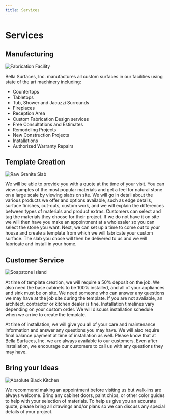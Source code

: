 ```yaml
---
title: Services
---
```


# Services

## Manufacturing

![Fabrication Facility](/services/auto-saw.jpg)

Bella Surfaces, Inc. manufactures all custom surfaces in our facilities using state of the art machinery including:

- Countertops
- Tabletops
- Tub, Shower and Jacuzzi Surrounds
- Fireplaces
- Reception Area
- Custom Fabrication Design services
- Free Consultations and Estimates
- Remodeling Projects
- New Construction Projects
- Installations
- Authorized Warranty Repairs

## Template Creation

![Raw Granite Slab](/services/raw-granite-slab.jpg)

We will be able to provide you with a quote at the time of your visit. You can view samples of the most popular materials and get a feel for natural stone on a large scale by viewing slabs on site. We will go in detail about the various products we offer and options available, such as edge details, surface finishes, cut-outs, custom work, and we will explain the differences between types of materials and product extras. Customers can select and tag the materials they choose for their project. If we do not have it on site we will then have you make an appointment at a wholesaler so you can select the stone you want. Next, we can set up a time to come out to your house and create a template from which we will fabricate your custom surface. The slab you chose will then be delivered to us and we will fabricate and install in your home.

## Customer Service

![Soapstone Island](/services/soapstone-island.jpg)

At time of template creation, we will require a 50% deposit on the job. We also need the base cabinets to be 100% installed, and all of your appliances and sink must be on site. We need someone who can answer any questions we may have at the job site during the template. If you are not avaliable, an architect, contractor or kitchen dealer is fine. Installation timelines vary depending on your custom order. We will discuss installation schedule when we arrive to create the template.

At time of installation, we will give you all of your care and maintenance information and answer any questions you may have. We will also require final balance payment at time of installation as well. Please know that at Bella Surfaces, Inc. we are always available to our customers. Even after installation, we encourage our customers to call us with any questions they may have.

## Bring your Ideas

![Absolute Black Kitchen](/portfolio/absolute-black-kitchen/1.jpg)

We recommend making an appointment before visiting us but walk-ins are always welcome. Bring any cabinet doors, paint chips, or other color guides to help with your selection of materials. To help us give you an accurate quote, please bring all drawings and/or plans so we can discuss any special details of your project.
